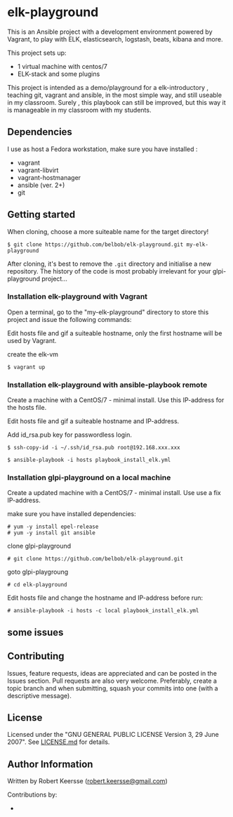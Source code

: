 # elk-playground
This is an Ansible project with a development environment powered by Vagrant, to play with ELK, elasticsearch, logstash, beats, kibana and more.

This project sets up:

* 1 virtual machine with centos/7
* ELK-stack and some plugins

This project is intended as a demo/playground for a elk-introductory , teaching git, vagrant and ansible, in the most simple way, and still useable in my classroom. Surely , this playbook can still be improved, but this way it is manageable in my classroom with my students.

## Dependencies

I use as host a Fedora workstation, make sure you have installed :

- vagrant
- vagrant-libvirt
- vagrant-hostmanager
- ansible (ver. 2+)
- git

## Getting started

When cloning, choose a more suiteable  name for the target directory!

```ShellSession
$ git clone https://github.com/belbob/elk-playground.git my-elk-playground
```
After cloning, it's best to remove the `.git` directory and initialise a new repository. The history of the code is most probably irrelevant for your glpi-playground project...

### Installation elk-playground with Vagrant

Open a terminal, go to the "my-elk-playground" directory to store this project and issue the following commands:

Edit hosts file and gif a suiteable hostname, only the first hostname will be used by Vagrant.

create the elk-vm

```ShellSession
$ vagrant up
```

### Installation elk-playground with ansible-playbook remote

Create a machine with a CentOS/7 - minimal install. Use this IP-address for the hosts file.

Edit hosts file and gif a suiteable hostname and IP-address.

Add id_rsa.pub key for passwordless login.

```ShellSession
$ ssh-copy-id -i ~/.ssh/id_rsa.pub root@192.168.xxx.xxx
```

```ShellSession
$ ansible-playbook -i hosts playbook_install_elk.yml
```

### Installation glpi-playground on a local machine

Create a updated machine with a CentOS/7 - minimal install. Use use a fix IP-address.

make sure you have installed dependencies:

```ShellSession
# yum -y install epel-release
# yum -y install git ansible
```
clone glpi-playground

```ShellSession
# git clone https://github.com/belbob/elk-playground.git
```
goto glpi-playgroung

```ShellSession
# cd elk-playground
```
Edit hosts file and change the hostname and IP-address before run:

```ShellSession
# ansible-playbook -i hosts -c local playbook_install_elk.yml
```

## some issues


## Contributing

Issues, feature requests, ideas are appreciated and can be posted in the Issues section. Pull requests are also very welcome. Preferably, create a topic branch and when submitting, squash your commits into one (with a descriptive message).

## License

Licensed under the "GNU GENERAL PUBLIC LICENSE Version 3, 29 June 2007". See [LICENSE.md](/License.md) for details.

## Author Information

Written by Robert Keersse (robert.keersse@gmail.com)

Contributions by:

-
